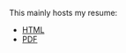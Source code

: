 This mainly hosts my resume:

* [HTML](https://rickhull.github.io/resume)
*  [PDF](https://rickhull.github.io/resume.pdf)
